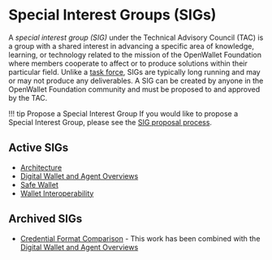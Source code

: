 # Special Interest Groups (SIGs)

A _special interest group (SIG)_ under the Technical Advisory Council (TAC) is a group with a shared interest in advancing a specific area of knowledge, learning, or technology related to the mission of the OpenWallet Foundation where members cooperate to affect or to produce solutions within their particular field. Unlike a [task force](../task-forces/index.md), SIGs are typically long running and may or may not produce any deliverables. A SIG can be created by anyone in the OpenWallet Foundation community and must be proposed to and approved by the TAC.

!!! tip Propose a Special Interest Group
    If you would like to propose a Special Interest Group, please see the [SIG proposal process](../governance/special-interest-group-process.md).

## Active SIGs

* [Architecture](./architecture.md)
* [Digital Wallet and Agent Overviews](digital-wallet-and-agent-overviews.md)
* [Safe Wallet](./safe-wallet.md)
* [Wallet Interoperability](./wallet-interoperability.md)

## Archived SIGs

* [Credential Format Comparison](./credential-format-comparison.md) - This work has been combined with the [Digital Wallet and Agent Overviews](digital-wallet-and-agent-overviews.md)